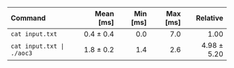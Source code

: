 | Command | Mean [ms] | Min [ms] | Max [ms] | Relative |
|:---|---:|---:|---:|---:|
| `cat input.txt` | 0.4 ± 0.4 | 0.0 | 7.0 | 1.00 |
| `cat input.txt \| ./aoc3` | 1.8 ± 0.2 | 1.4 | 2.6 | 4.98 ± 5.20 |
